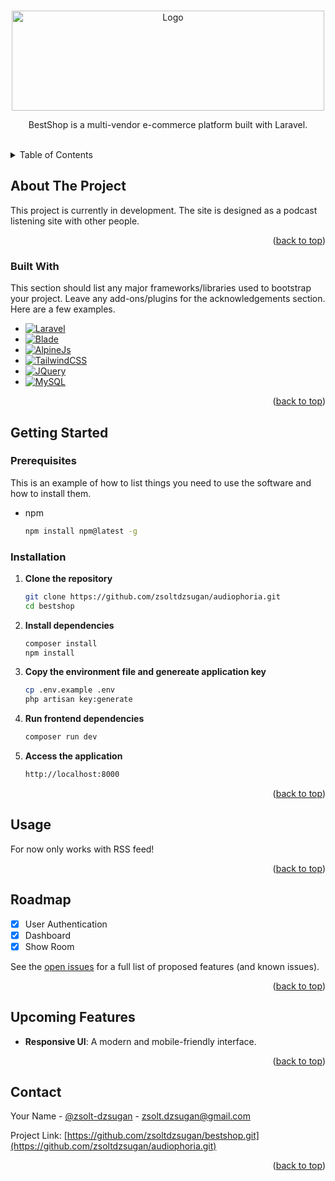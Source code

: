 <a id="readme-top"></a>


<!-- PROJECT SHIELDS -->
<!--
*** I'm using markdown "reference style" links for readability.
*** Reference links are enclosed in brackets [ ] instead of parentheses ( ).
*** See the bottom of this document for the declaration of the reference variables
*** for contributors-url, forks-url, etc. This is an optional, concise syntax you may use.
*** https://www.markdownguide.org/basic-syntax/#reference-style-links
-->
<!--
[![Contributors][contributors-shield]][contributors-url]
[![Forks][forks-shield]][forks-url]
[![Stargazers][stars-shield]][stars-url]
[![Issues][issues-shield]][issues-url]
[![Unlicense License][license-shield]][license-url]
[![LinkedIn][linkedin-shield]][linkedin-url]
-->
<!-- PROJECT LOGO -->
<br />
<div align="center">
    <a href="https://github.com/zsoltdzsugan/bestshop">
        <img src="public/assets/bs.png" alt="Logo" width="500" height="160">
    </a>

  <p align="center">
    BestShop is a multi-vendor e-commerce platform built with Laravel.
    <br />
    <br />
    <!--<a href="https://bestshop-main-bhazak.laravel.cloud">View Current Demo Site</a>-->
    <!-- &middot; -->
    <!-- <a href="https://github.com/othneildrew/Best-README-Template/issues/new?labels=bug&template=bug-report---.md">Report Bug</a> -->
    <!-- &middot; -->
    <!-- <a href="https://github.com/othneildrew/Best-README-Template/issues/new?labels=enhancement&template=feature-request---.md">Request Feature</a> -->
  </p>
</div>



<!-- TABLE OF CONTENTS -->
<details>
  <summary>Table of Contents</summary>
  <ol>
    <li>
      <a href="#about-the-project">About The Project</a>
      <ul>
        <li><a href="#built-with">Built With</a></li>
      </ul>
    </li>
    <li>
      <a href="#getting-started">Getting Started</a>
      <ul>
        <li><a href="#prerequisites">Prerequisites</a></li>
        <li><a href="#installation">Installation</a></li>
      </ul>
    </li>
    <li><a href="#usage">Usage</a></li>
    <li><a href="#roadmap">Roadmap</a></li>
    <li><a href="#upcoming">Upcoming Features</a></li>
    <!-- <li><a href="#contributing">Contributing</a></li> -->
    <!-- <li><a href="#license">License</a></li> -->
    <li><a href="#contact">Contact</a></li>
    <!-- <li><a href="#acknowledgments">Acknowledgments</a></li> -->
  </ol>
</details>



<!-- ABOUT THE PROJECT -->
## About The Project

This project is currently in development.
The site is designed as a podcast listening site with other people.

<p align="right">(<a href="#readme-top">back to top</a>)</p>



### Built With

This section should list any major frameworks/libraries used to bootstrap your project. Leave any add-ons/plugins for the acknowledgements section. Here are a few examples.

* [![Laravel][Laravel.com]][Laravel-url]
* [![Blade][blade.com]][Laravel-url]
* [![AlpineJs][alpine.com]][alpine-url]
* [![TailwindCSS][tailwind.com]][tailwind-url]
* [![JQuery][JQuery.com]][JQuery-url]
* [![MySQL][mysql.com]][mysql-url]

<p align="right">(<a href="#readme-top">back to top</a>)</p>



<!-- GETTING STARTED -->
## Getting Started

### Prerequisites

This is an example of how to list things you need to use the software and how to install them.
* npm
  ```sh
  npm install npm@latest -g
  ```

### Installation

1. **Clone the repository**  
    ```sh
    git clone https://github.com/zsoltdzsugan/audiophoria.git
    cd bestshop
    ```
2. **Install dependencies**  
    ```sh
    composer install
    npm install
    ```
3. **Copy the environment file and genereate application key**  
    ```sh
    cp .env.example .env
    php artisan key:generate
    ```
4. **Run frontend dependencies**  
    ```sh
    composer run dev
    ```
5. **Access the application**  
    ```sh
    http://localhost:8000
    ```

<p align="right">(<a href="#readme-top">back to top</a>)</p>



<!-- USAGE EXAMPLES -->
## Usage

For now only works with RSS feed!

<p align="right">(<a href="#readme-top">back to top</a>)</p>



<!-- ROADMAP -->
## Roadmap

- [x] User Authentication
- [x] Dashboard
- [x] Show Room

See the [open issues](https://github.com/zsoltdzsugan/audiophoria/issues) for a full list of proposed features (and known issues).

<p align="right">(<a href="#readme-top">back to top</a>)</p>


## Upcoming Features

- **Responsive UI**: A modern and mobile-friendly interface.

<p align="right">(<a href="#readme-top">back to top</a>)</p>



<!-- <!-1- LICENSE -1-> -->
<!-- ## License -->

<!-- Distributed under the Unlicense License. See `LICENSE.txt` for more information. -->

<!-- <p align="right">(<a href="#readme-top">back to top</a>)</p> -->



<!-- CONTACT -->
## Contact

Your Name - [@zsolt-dzsugan](https://www.linkedin.com/in/zsolt-dzsugan/) - zsolt.dzsugan@gmail.com

Project Link: [https://github.com/zsoltdzsugan/bestshop.git](https://github.com/zsoltdzsugan/audiophoria.git)

<p align="right">(<a href="#readme-top">back to top</a>)</p>



<!-- <!-1- ACKNOWLEDGMENTS -1-> -->
<!-- ## Acknowledgments -->

<!-- Use this space to list resources you find helpful and would like to give credit to. I've included a few of my favorites to kick things off! -->

<!-- * [Choose an Open Source License](https://choosealicense.com) -->
<!-- * [GitHub Emoji Cheat Sheet](https://www.webpagefx.com/tools/emoji-cheat-sheet) -->
<!-- * [Malven's Flexbox Cheatsheet](https://flexbox.malven.co/) -->
<!-- * [Malven's Grid Cheatsheet](https://grid.malven.co/) -->
<!-- * [Img Shields](https://shields.io) -->
<!-- * [GitHub Pages](https://pages.github.com) -->
<!-- * [Font Awesome](https://fontawesome.com) -->
<!-- * [React Icons](https://react-icons.github.io/react-icons/search) -->

<!-- <p align="right">(<a href="#readme-top">back to top</a>)</p> -->



<!-- MARKDOWN LINKS & IMAGES -->
<!-- https://www.markdownguide.org/basic-syntax/#reference-style-links -->
[github-url]: https://github.com/zsoltdzsugan/bestshop
[contributors-shield]: https://img.shields.io/github/contributors/othneildrew/Best-README-Template.svg?style=for-the-badge
[contributors-url]: https://github.com/othneildrew/Best-README-Template/graphs/contributors
[forks-shield]: https://img.shields.io/github/forks/othneildrew/Best-README-Template.svg?style=for-the-badge
[forks-url]: https://github.com/othneildrew/Best-README-Template/network/members
[stars-shield]: https://img.shields.io/github/stars/othneildrew/Best-README-Template.svg?style=for-the-badge
[stars-url]: https://github.com/othneildrew/Best-README-Template/stargazers
[issues-shield]: https://img.shields.io/github/issues/othneildrew/Best-README-Template.svg?style=for-the-badge
[issues-url]: https://github.com/othneildrew/Best-README-Template/issues
[license-shield]: https://img.shields.io/github/license/othneildrew/Best-README-Template.svg?style=for-the-badge
[license-url]: https://github.com/othneildrew/Best-README-Template/blob/master/LICENSE.txt
[linkedin-shield]: https://img.shields.io/badge/-LinkedIn-black.svg?style=for-the-badge&logo=linkedin&colorB=555
[linkedin-url]: https://linkedin.com/in/othneildrew
[product-screenshot]: public/assets/home_page_l.png
[product-screenshot-1]: public/assets/admin_panel.png
[blade.com]: https://img.shields.io/badge/Blade-DD0031?style=for-the-badge&logo=blade&logoColor=white
[Laravel.com]: https://img.shields.io/badge/Laravel-FF2D20?style=for-the-badge&logo=laravel&logoColor=white
[Laravel-url]: https://laravel.com
[tailwind.com]: https://img.shields.io/badge/tailwindcss-%2338B2AC.svg?style=for-the-badge&logo=tailwind-css&logoColor=white
[tailwind-url]: https://tailwindcss.com/
[alpine.com]: https://img.shields.io/badge/alpinejs-white.svg?style=for-the-badge&logo=alpinedotjs&logoColor=%238BC0D0
[alpine-url]: https://alpinejs.dev/
[javascript.com]: https://img.shields.io/badge/javascript-%23323330.svg?style=for-the-badge&logo=javascript&logoColor=%23F7DF1E
[javascript-url]: https://alpinejs.dev/
[JQuery.com]: https://img.shields.io/badge/jQuery-0769AD?style=for-the-badge&logo=jquery&logoColor=white
[JQuery-url]: https://jquery.com 
[mysql.com]: https://img.shields.io/badge/MySQL-00758f?style=for-the-badge&logo=mysql&logoColor=white
[mysql-url]: https://www.mysql.com/
